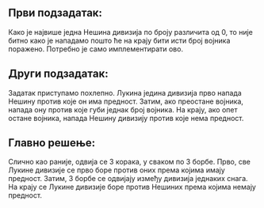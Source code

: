 ﻿## Први подзадатак:
Како је највише једна Нешина дивизија по броју различита од $0$, то није битно како је нападамо пошто ће на крају бити исти број војника поражено. Потребно је само имплементирати ово.

## Други подзадатак:
Задатак приступамо похлепно. Лукина једина дивизија прво напада Нешину против које он има предност. Затим, ако преостане војника, напада ону против које губи једнак број војника. На крају, ако опет остане војника, напада Нешину дивизију против које нема предност.

## Главно решење:
Слично као раније, одвија се $3$ корака, у сваком по $3$ борбе. Прво, све Лукине дивизије се прво боре против оних према којима имају предност. Затим, $3$ борбе се одвијају између дивизија једнаких снага. На крају се Лукине дивизије боре против Нешиних према којима немају предност.
